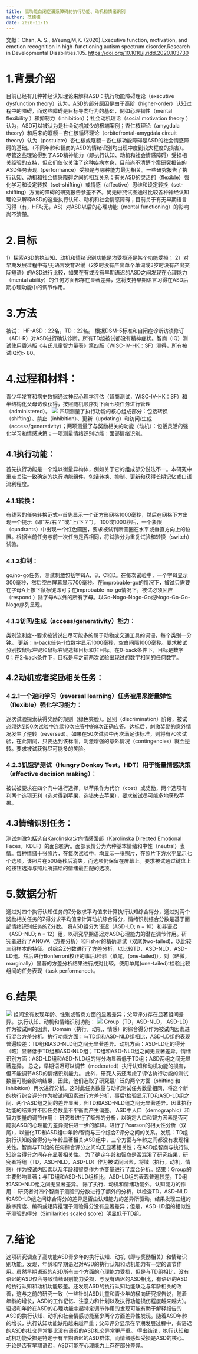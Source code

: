 ```yaml
---
title: 高功能自闭症谱系障碍的执行功能、动机和情绪识别
author: 范穗穗
date: 2020-11-15
---
```


文献：Chan, A. S., &Yeung,M,K. (2020).Executive function, motivation, and emotion recognition in high-functioning autism spectrum disorder.Research in Developmental Disabilities.105. https://doi.org/10.1016/j.ridd.2020.103730
# 1.背景介绍
目前已经有几种神经认知理论来解释ASD：执行功能障碍理论（executive dysfunction theory）认为，ASD的部分原因是由于高阶（higher-order）认知过程中的障碍，而这些障碍是目标导向行为的基础，例如心理韧性（mental flexibility ）和抑制力（inhibition）；社会动机理论（social motivation theory ）认为，ASD可以被认为是社会动机减少的极端案例；杏仁核理论（amygdala theory）和后来的眶额－杏仁核循环理论（orbitofrontal-amygdala circuit theory）认为（postulate）杏仁核或眶额－杏仁核功能障碍是ASD的社会情感障碍的基础。（不同年龄和智商的ASD的情绪识别均出现中度到较大程度的损害）。尽管这些理论得到了ASD精神能力（即执行认知、动机和社会情感障碍）受损相关经验的支持，但它们仅仅关注了这种疾病本身，目前尚不清楚个案研究报告的ASD任务表现（performance）受损是与哪种能力最为相关。一些研究报告了执行认知、动机和社会情感障碍之间的相互关系；有关ASD的灵活的（flexible）强化学习和设定转换（set-shifting）或情感（affective）思维和设定转换（set-shifting）方面的障碍的研究报告参差不齐。尚无研究试图通过比较各种神经认知理论来解释ASD的这些执行认知、动机和社会情感障碍；目前关于有无早期语言习得（有，HFA;无，AS）对ASD以后的心理功能（mental functioning）的影响尚不清楚。
# 2.目标
1）探索ASD的执认知、动机和情绪识别功能是均受损还是某个功能受损；
2）对早期发展过程中有/无语言发育迟缓（2岁时没有产出单个单词或3岁时没有产出交际短语）的ASD进行比较，如果在有或没有早期语迟的ASD之间发现在心理能力（mental ability）的任何方面都存在显著差异，这将支持早期语言习得在ASD后期心理功能中的调节作用。
# 3.方法
被试：
HF-ASD：22名，TD：22名。
根据DSM-5标准和自闭症诊断访谈修订（ADI-R）对ASD进行确认诊断。所有TD组被试都没有精神症状。智商（IQ）测试使用香港版《韦氏儿童智力量表》第四版（WISC-IV-HK：SF）测得，所有被试IQ均> 80。
# 4.过程和材料：
青少年发育和病史数据通过神经心理学评估（智商测试，WISC-IV-HK：SF）和半结构化父母访谈获得，按照随机顺序对下面七项任务进行管理（administered）。
![](https://likanzhan.github.io/ReadThinkWrite/Supporting_Information/2020-11-15-FSS1-Fig-1.png)
四项测量了执行功能的核心组成部分：包括转换（shifting）、禁止（inhibition）、更新（updating）和访问/生成（access/generativity）；两项测量了与奖励相关的功能（动机）：包括灵活的强化学习和情感决策；一项测量情绪识别功能：面部情绪识别。
## 4.1执行功能：
首先执行功能是一个难以衡量异构体，例如关于它的组成部分说法不一。本研究中重点关注一致确定的执行功能组件，包括转换、抑制、更新和获得长期记忆或口语流利程度。
### 4.1.1转换：
有线索的任务转换范式--首先显示一个正方形网格1000毫秒，然后在网格下方出现一个提示（即“左/右？”或“上/下？”）。 100或1000秒后，一个象限（quadrants）中出现一个红色圆圈，要求被试判断圆圈在水平或垂直方向上的位置。根据当前任务与前一次任务是否相同，将试验分为重复试验和转换（switch）试验。
### 4.1.2抑制：
go/no-go任务，测试刺激包括字母A，B，C和D。在每次试验中，一个字母显示300毫秒，然后空白屏幕显示700毫秒。在improbable-go的情况下，被试只需要在字母A上按下鼠标键即可；在improbable-no-go情况下，被试必须回应（respond ）除字母A以外的所有字母。以Go-Nogo-Nogo-Go或Nogo-Go-Go-Nogo序列呈现。
### 4.1.3访问/生成（access/generativity）能力：
类别流利度--要求被试说出尽可能多的属于动物或交通工具的词语，每个类别一分钟。
更新：n-back任务-1位数字显示1000毫秒，空白间隔1000毫秒。要求被试分别按鼠标左键和鼠标右键选择目标和非目标。在0-back条件下，目标是数字0；在2-back条件下，目标是与之前两次试验出现过的数字相同的任何数字。
## 4.2动机或者奖励相关任务：
### 4.2.1一个逆向学习（reversal learning）任务被用来衡量弹性（flexible）强化学习能力：
逐次试验探索获得奖励的规则（绿色笑脸）。区别（discrimination）阶段，被试必须达到50次试验中连续10次应答中的8次正确应答。达标后，刺激奖励的意外情况发生了逆转（reversed）。如果在50次试验中再次满足该标准，则将有70次试验，在此期间，只要达到该标准，刺激增强的意外情况（contingencies）就会逆转。要求被试获得尽可能多的笑脸。
### 4.2.3饥饿驴测试（Hungry Donkey Test，HDT）用于衡量情感决策（affective decision making）：
被试被要求在四个门中进行选择，以苹果作为代价（cost）或奖励，两个选项有利两个选项无利（选对得到苹果，选错失去苹果），要求被试尽可能多地获取苹果。
## 4.3情绪识别任务：
测试刺激包括选自Karolinska定向情感面部（Karolinska Directed Emotional Faces，KDEF）的面部照片。面部表情分为六种基本情绪和中性（neutral）表情。每种情绪十张照片，在每次试验中，均显示一张照片，在照片下方水平显示七个选项。该照片在500毫秒后消失，而选项仍保留在屏幕上。要求被试通过键盘上的按钮选择与照片所描绘的情绪最匹配的选项。
# 5.数据分析
通过对四个执行认知任务的Z分数求平均值来计算执行认知综合得分，通过对两个奖励相关任务的Z得分求平均值来计算动机综合得分，情绪识别综合分数是基于面部情绪识别任务的Z分数。
将ASD组分为语迟（ASD-LD; n = 10）和非语迟（ASD-NLD; n = 12）组，以研究早期语迟对ASD心理能力的潜在调节作用。研究者进行了ANOVA（方差分析）和Fisher的精确测试（双尾(two-tailed)，以比较三组样本的特征。对综合Z分数进行了方差分析，以比较TD，ASD-NLD，ASD-LD组。然后进行Bonferroni校正的事后t检验（单尾，(one-tailed)），对（略微，marginally）显著的方差分析结果进行成对比较。使用单尾(one-tailed)t检验比较组间的任务表现（task performance）。
# 6.结果
 ![](https://likanzhan.github.io/ReadThinkWrite/Supporting_Information/2020-11-15-FSS1-Fig-2.png)
 组间没有发现年龄、性别或智商方面的显著差异；父母评分存在显著组间差异。
执行认知、动机和情绪识别功能：
![](https://likanzhan.github.io/ReadThinkWrite/Supporting_Information/2020-11-15-FSS1-Fig-3.png)
Group（TD，ASD-NLD， ASD-LD）作为被试间的因素，Domain（执行，动机，情感）的综合得分作为被试内因素进行混合方差分析。执行功能方面：与TD组和ASD-NLD组相比，ASD-LD组的表现普遍较差；TD组和ASD-NLD组之间无显著差异。动机方面：ASD-LD组的得分（略）显著低于TD组和ASD-NLD组；TD组和ASD-NLD组之间无显著差异。情绪识别方面：ASD-LD组和ASD-NLD组的得分均显著低于TD组；ASD两组之间无显著差异。
总之，早期语迟可以调节（moderated）执行认知和动机功能的损害，但不能调节ASD的情绪识别能力。
此外，研究人员还考虑了评估执行功能的测试数量可能会影响结果，因此，他们选取了研究最广泛的两个方面（shifting 和 inhibition）再次进行分析。这时此任务数量与动机测试任务数量相同，将这个新的执行综合评分作为被试间因素进行方差分析，事后t检验显示TD和ASD-LD组之间、两个ASD组之间的差异显著，但TD和ASD-NLD组之间无显著差异。因此执行功能的结果并不因任务数量不平衡而产生偏差。
ASD中人口（demographic）和智力变量的调节作用：
研究者进行了额外的分析，以确定人口和智力因素是否可能就ASD的心理能力差异提供进一步的解释。进行了Pearson的相关性分析（双尾），以量化TD和ASD组中年龄/智商与三个综合Z评分之间的关系。发现：TD组执行认知综合得分与年龄显著相关;ASD组中，三个方面与年龄之间都没有发现相关性。智商与TD组的任何综合评分之间均无显著相关性；在ASD组智商与执行认知综合得分之间存在显著相关性。
为了确定年龄和智商是否混淆了研究结果，研究者将组（TD，ASD-NLD，ASD-LD）作为被试间因素，将域（执行，动机，情感）作为被试内因素以及年龄和智商作为协变量进行了混合分析。结果：Group的主要影响显著；与TD组和ASD-NLD组相比，ASD-LD组的表现普遍较差，TD组和ASD-NLD组之间无显著差异。
除了执行、动机和情绪功能外，认知能力的作用：
研究者对四个智商子测验的分数进行了额外的分析，以检查TD，ASD-NLD和ASD-LD组之间综合得分的差异是否由认知能力的差异所驱动。结果发现三组的数字跨度、编码或矩阵推理子测验得分没有显著差异；但是，ASD-LD组的相似性子测验的得分（Similarities scaled score）明显低于TD组。
# 7.结论
这项研究调查了高功能ASD青少年的执行认知、动机（即与奖励相关）和情绪识别功能。发现，年龄和早期语迟对ASD的执行认知和动机能力有一定的调节作用。虽然早期语迟的ASD所有三个方面的心理能力受损，但是与TD组相比，没有语迟的ASD仅会导致情绪识别能力受损，与没有语迟的ASD相比，有语迟的ASD的执行认知和动机功能较差。还发现ASD的执行认知功能缺乏与年龄相关的改善，这与之前的研究一致（一些针对ASD儿童和青少年的横向研究报告说，随着年龄的增长，ASD的工作记忆、注意力和计划以及执行功能损伤程度越来越大）。
语迟和年龄在ASD的心理功能中起特定调节作用的发现可能有助于解释报告的ASD的执行认知、动机和社会情感功能至少两个方面差异性发现。随着ASD年龄的增长，执行认知功能缺陷越来越严重；父母评分显示在早期发展过程中，有语迟的ASD的社交异常要比没有语迟的ASD社交异常更严重。
得出结论，执行认知和动机功能受损是特定于有早期语迟的ASD群体，而情绪感知受损是ASD的核心。无论是否有早期语迟，ASD可能在心理能力上存在部分差异。